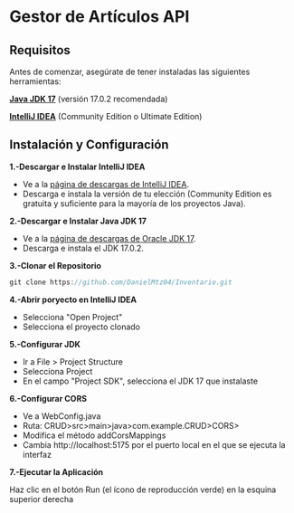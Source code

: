 # Gestor de Artículos API

## Requisitos

Antes de comenzar, asegúrate de tener instaladas las siguientes herramientas:

**[Java JDK 17](https://www.oracle.com/java/technologies/javase-jdk17-downloads.html)** (versión 17.0.2 recomendada)

**[IntelliJ IDEA](https://www.jetbrains.com/idea/download/)** (Community Edition o Ultimate Edition)

## Instalación y Configuración

**1.-Descargar e Instalar IntelliJ IDEA**

- Ve a la [página de descargas de IntelliJ IDEA](https://www.jetbrains.com/idea/download/).
- Descarga e instala la versión de tu elección (Community Edition es gratuita y suficiente para la mayoría de los proyectos Java).

**2.-Descargar e Instalar Java JDK 17**

- Ve a la [página de descargas de Oracle JDK 17](https://www.oracle.com/java/technologies/javase-jdk17-downloads.html).
- Descarga e instala el JDK 17.0.2.

**3.-Clonar el Repositorio**

```javascript
git clone https://github.com/DanielMtz04/Inventario.git
```

**4.-Abrir poryecto en IntelliJ IDEA**

- Selecciona "Open Project"
- Selecciona el proyecto clonado

**5.-Configurar JDK**

- Ir a File > Project Structure
- Selecciona Project
- En el campo "Project SDK", selecciona el JDK 17 que instalaste

**6.-Configurar CORS**

- Ve a WebConfig.java
- Ruta: CRUD>src>main>java>com.example.CRUD>CORS>
- Modifica el método addCorsMappings
- Cambia http://localhost:5175 por el puerto local en el que se ejecuta la interfaz

**7.-Ejecutar la Aplicación**

Haz clic en el botón Run (el ícono de reproducción verde) en la esquina superior derecha
